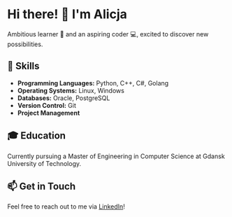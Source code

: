 # Hi there! 👋 I'm Alicja
Ambitious learner 🌱 and an aspiring coder 💻, excited to discover new possibilities.

## 🚀 Skills
- **Programming Languages:** Python, C++, C#, Golang
- **Operating Systems:** Linux, Windows
- **Databases:** Oracle, PostgreSQL
- **Version Control:** Git
- **Project Management**

## 🎓 Education
Currently pursuing a Master of Engineering in Computer Science at Gdansk University of Technology.

## 📫 Get in Touch
Feel free to reach out to me via [LinkedIn](https://www.linkedin.com/in/alicja-wagner)!
